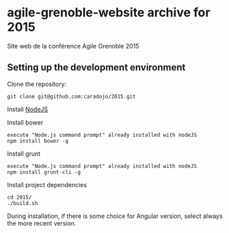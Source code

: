 agile-grenoble-website archive for 2015
==================================

Site web de la conférence Agile Grenoble 2015

## Setting up the development environment




Clone the repository:

    git clone git@github.com:caradojo/2015.git

Install [NodeJS](http://nodejs.org/)
    
Install bower

    execute "Node.js command prompt" already installed with nodeJS
    npm install bower -g

Install grunt

    execute "Node.js command prompt" already installed with nodeJS
    npm install grunt-cli -g
    
Install project dependencies

    cd 2015/
    ./build.sh

During installation, if there is some choice for Angular version, select always the more recent version.
